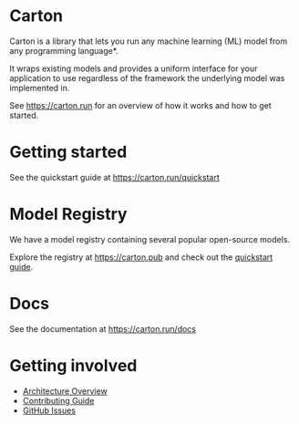 # Carton

Carton is a library that lets you run any machine learning (ML) model from any programming language*.

It wraps existing models and provides a uniform interface for your application to use regardless of the framework the underlying model was implemented in.

See https://carton.run for an overview of how it works and how to get started.

# Getting started

See the quickstart guide at https://carton.run/quickstart

# Model Registry

We have a model registry containing several popular open-source models.

Explore the registry at https://carton.pub and check out the [quickstart guide](https://carton.run/quickstart).

# Docs

See the documentation at https://carton.run/docs

# Getting involved

- [Architecture Overview](./ARCHITECTURE.md)
- [Contributing Guide](./CONTRIBUTING.md)
- [GitHub Issues](https://github.com/VivekPanyam/carton/issues)
